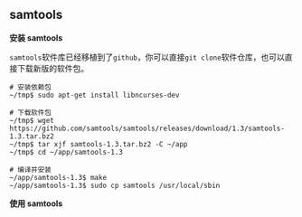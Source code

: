 ## samtools

**安装 samtools**

`samtools`软件库已经移植到了`github`，你可以直接`git clone`软件仓库，也可以直接下载新版的软件包。

```
# 安装依赖包
~/tmp$ sudo apt-get install libncurses-dev

# 下载软件包
~/tmp$ wget https://github.com/samtools/samtools/releases/download/1.3/samtools-1.3.tar.bz2
~/tmp$ tar xjf samtools-1.3.tar.bz2 -C ~/app
~/tmp$ cd ~/app/samtools-1.3

# 编译并安装
~/app/samtools-1.3$ make
~/app/samtools-1.3$ sudo cp samtools /usr/local/sbin
```

**使用 samtools**
